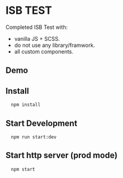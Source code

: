 # ISB TEST

Completed ISB Test with:

-  vanilla JS + SCSS.
-  do not use any library/framwork.
-  all custom components.

## Demo

## Install

```
  npm install
```

## Start Development

```
  npm run start:dev
```

## Start http server (prod mode)

```
  npm start
```
